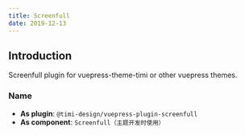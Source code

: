 ```yaml
---
title: Screenfull
date: 2019-12-13
---
```


## Introduction

Screenfull plugin for vuepress-theme-timi or other vuepress themes.

### Name

- **As plugin**: `@timi-design/vuepress-plugin-screenfull`
- **As component**: `Screenfull（主题开发时使用）`